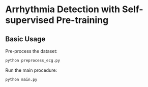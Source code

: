 # Arrhythmia Detection with Self-supervised Pre-training

## Basic Usage

Pre-process the dataset:
```bash
python preprocess_ecg.py
```

Run the main procedure:
```bash
python main.py
```